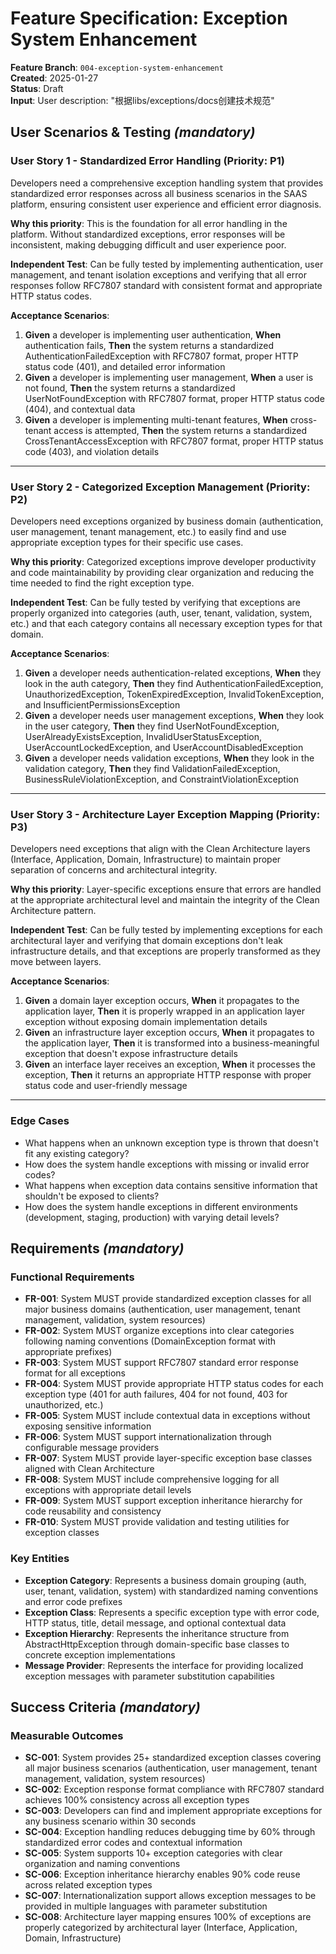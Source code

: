 # Feature Specification: Exception System Enhancement

**Feature Branch**: `004-exception-system-enhancement`  
**Created**: 2025-01-27  
**Status**: Draft  
**Input**: User description: "根据libs/exceptions/docs创建技术规范"

## User Scenarios & Testing _(mandatory)_

### User Story 1 - Standardized Error Handling (Priority: P1)

Developers need a comprehensive exception handling system that provides standardized error responses across all business scenarios in the SAAS platform, ensuring consistent user experience and efficient error diagnosis.

**Why this priority**: This is the foundation for all error handling in the platform. Without standardized exceptions, error responses will be inconsistent, making debugging difficult and user experience poor.

**Independent Test**: Can be fully tested by implementing authentication, user management, and tenant isolation exceptions and verifying that all error responses follow RFC7807 standard with consistent format and appropriate HTTP status codes.

**Acceptance Scenarios**:

1. **Given** a developer is implementing user authentication, **When** authentication fails, **Then** the system returns a standardized AuthenticationFailedException with RFC7807 format, proper HTTP status code (401), and detailed error information
2. **Given** a developer is implementing user management, **When** a user is not found, **Then** the system returns a standardized UserNotFoundException with RFC7807 format, proper HTTP status code (404), and contextual data
3. **Given** a developer is implementing multi-tenant features, **When** cross-tenant access is attempted, **Then** the system returns a standardized CrossTenantAccessException with RFC7807 format, proper HTTP status code (403), and violation details

---

### User Story 2 - Categorized Exception Management (Priority: P2)

Developers need exceptions organized by business domain (authentication, user management, tenant management, etc.) to easily find and use appropriate exception types for their specific use cases.

**Why this priority**: Categorized exceptions improve developer productivity and code maintainability by providing clear organization and reducing the time needed to find the right exception type.

**Independent Test**: Can be fully tested by verifying that exceptions are properly organized into categories (auth, user, tenant, validation, system, etc.) and that each category contains all necessary exception types for that domain.

**Acceptance Scenarios**:

1. **Given** a developer needs authentication-related exceptions, **When** they look in the auth category, **Then** they find AuthenticationFailedException, UnauthorizedException, TokenExpiredException, InvalidTokenException, and InsufficientPermissionsException
2. **Given** a developer needs user management exceptions, **When** they look in the user category, **Then** they find UserNotFoundException, UserAlreadyExistsException, InvalidUserStatusException, UserAccountLockedException, and UserAccountDisabledException
3. **Given** a developer needs validation exceptions, **When** they look in the validation category, **Then** they find ValidationFailedException, BusinessRuleViolationException, and ConstraintViolationException

---

### User Story 3 - Architecture Layer Exception Mapping (Priority: P3)

Developers need exceptions that align with the Clean Architecture layers (Interface, Application, Domain, Infrastructure) to maintain proper separation of concerns and architectural integrity.

**Why this priority**: Layer-specific exceptions ensure that errors are handled at the appropriate architectural level and maintain the integrity of the Clean Architecture pattern.

**Independent Test**: Can be fully tested by implementing exceptions for each architectural layer and verifying that domain exceptions don't leak infrastructure details, and that exceptions are properly transformed as they move between layers.

**Acceptance Scenarios**:

1. **Given** a domain layer exception occurs, **When** it propagates to the application layer, **Then** it is properly wrapped in an application layer exception without exposing domain implementation details
2. **Given** an infrastructure layer exception occurs, **When** it propagates to the application layer, **Then** it is transformed into a business-meaningful exception that doesn't expose infrastructure details
3. **Given** an interface layer receives an exception, **When** it processes the exception, **Then** it returns an appropriate HTTP response with proper status code and user-friendly message

---

### Edge Cases

- What happens when an unknown exception type is thrown that doesn't fit any existing category?
- How does the system handle exceptions with missing or invalid error codes?
- What happens when exception data contains sensitive information that shouldn't be exposed to clients?
- How does the system handle exceptions in different environments (development, staging, production) with varying detail levels?

## Requirements _(mandatory)_

### Functional Requirements

- **FR-001**: System MUST provide standardized exception classes for all major business domains (authentication, user management, tenant management, validation, system resources)
- **FR-002**: System MUST organize exceptions into clear categories following naming conventions (DomainException format with appropriate prefixes)
- **FR-003**: System MUST support RFC7807 standard error response format for all exceptions
- **FR-004**: System MUST provide appropriate HTTP status codes for each exception type (401 for auth failures, 404 for not found, 403 for unauthorized, etc.)
- **FR-005**: System MUST include contextual data in exceptions without exposing sensitive information
- **FR-006**: System MUST support internationalization through configurable message providers
- **FR-007**: System MUST provide layer-specific exception base classes aligned with Clean Architecture
- **FR-008**: System MUST include comprehensive logging for all exceptions with appropriate detail levels
- **FR-009**: System MUST support exception inheritance hierarchy for code reusability and consistency
- **FR-010**: System MUST provide validation and testing utilities for exception classes

### Key Entities

- **Exception Category**: Represents a business domain grouping (auth, user, tenant, validation, system) with standardized naming conventions and error code prefixes
- **Exception Class**: Represents a specific exception type with error code, HTTP status, title, detail message, and optional contextual data
- **Exception Hierarchy**: Represents the inheritance structure from AbstractHttpException through domain-specific base classes to concrete exception implementations
- **Message Provider**: Represents the interface for providing localized exception messages with parameter substitution capabilities

## Success Criteria _(mandatory)_

### Measurable Outcomes

- **SC-001**: System provides 25+ standardized exception classes covering all major business scenarios (authentication, user management, tenant management, validation, system resources)
- **SC-002**: Exception response format compliance with RFC7807 standard achieves 100% consistency across all exception types
- **SC-003**: Developers can find and implement appropriate exceptions for any business scenario within 30 seconds
- **SC-004**: Exception handling reduces debugging time by 60% through standardized error codes and contextual information
- **SC-005**: System supports 10+ exception categories with clear organization and naming conventions
- **SC-006**: Exception inheritance hierarchy enables 90% code reuse across related exception types
- **SC-007**: Internationalization support allows exception messages to be provided in multiple languages with parameter substitution
- **SC-008**: Architecture layer mapping ensures 100% of exceptions are properly categorized by architectural layer (Interface, Application, Domain, Infrastructure)
